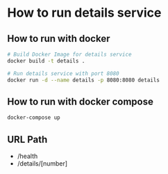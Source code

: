 # How to run details service

## How to run with docker

```bash
# Build Docker Image for details service
docker build -t details .

# Run details service with port 8080
docker run -d --name details -p 8080:8080 details
```

## How to run with docker compose

```bash
docker-compose up
```
## URL Path
- /health 
- /details/[number]
